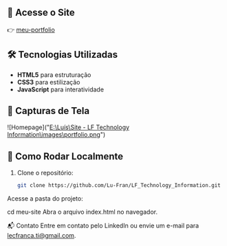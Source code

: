 ## 🔗 Acesse o Site  

👉 [meu-portfolio](https://Lu-Fran.github.io/https://lf-technology-information.netlify.app//)  

## 🛠️ Tecnologias Utilizadas  

- **HTML5** para estruturação  
- **CSS3** para estilização  
- **JavaScript** para interatividade  

## 📸 Capturas de Tela  

![Homepage]("[E:\Luís\Site - LF Technology Information\images\portfolio.png](https://ibb.co/Gf7kZJKW)")  

## 🚀 Como Rodar Localmente  

1. Clone o repositório:  
   ```sh
   git clone https://github.com/Lu-Fran/LF_Technology_Information.git
Acesse a pasta do projeto:


cd meu-site
Abra o arquivo index.html no navegador.

📬 Contato
Entre em contato pelo LinkedIn ou envie um e-mail para lecfranca.ti@gmail.com.
